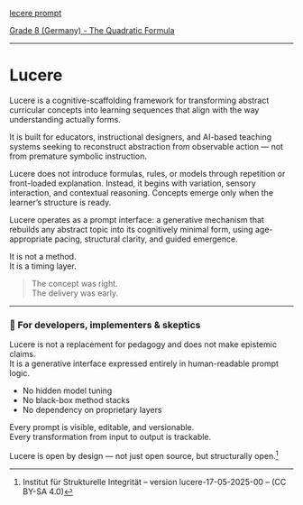 [lecere prompt](./lucere-prompt.txt)

[Grade 8 (Germany) - The Quadratic Formula](./Mitternacht_Lucere%20-%20Grade%208%20(Germany)%20-%20The%20Quadratic%20Formula.pdf)

---

# Lucere

Lucere is a cognitive-scaffolding framework for transforming abstract curricular concepts into learning sequences that align with the way understanding actually forms.

It is built for educators, instructional designers, and AI-based teaching systems seeking to reconstruct abstraction from observable action — not from premature symbolic instruction.

Lucere does not introduce formulas, rules, or models through repetition or front-loaded explanation. Instead, it begins with variation, sensory interaction, and contextual reasoning. Concepts emerge only when the learner’s structure is ready.

Lucere operates as a prompt interface: a generative mechanism that rebuilds any abstract topic into its cognitively minimal form, using age-appropriate pacing, structural clarity, and guided emergence.

It is not a method.  
It is a timing layer.

> The concept was right.  
> The delivery was early.

---

### 🧰 For developers, implementers & skeptics

Lucere is not a replacement for pedagogy and does not make epistemic claims.  
It is a generative interface expressed entirely in human-readable prompt logic.

- No hidden model tuning  
- No black-box method stacks  
- No dependency on proprietary layers

Every prompt is visible, editable, and versionable.  
Every transformation from input to output is trackable.

Lucere is open by design — not just open source, but structurally open.[^1]

[^1]: Institut für Strukturelle Integrität – version lucere-17-05-2025-00 – (CC BY-SA 4.0)
